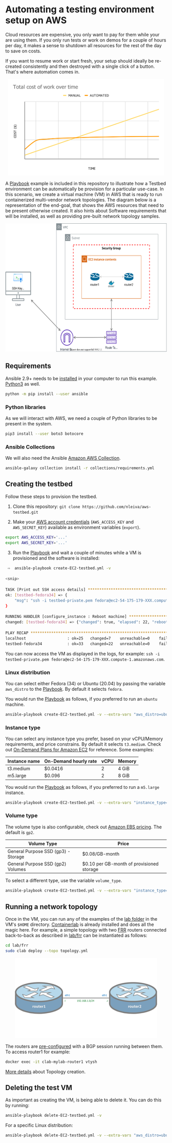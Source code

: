 # Automating a testing environment setup on AWS

Cloud resources are expensive, you only want to pay for them while your are using them. 
If you only run tests or work on demos for a couple of hours per day, it makes a sense to shutdown all resources for the rest of the day to save on costs.

If you want to resume work or start fresh, your setup should ideally be re-created consistently and then destroyed with a single click of a button. 
That's where automation comes in.

<p align="center">
  <img height="300" title="Software Download section" src="pictures/graph.svg"><br>
</p>

A [Playbook](create-EC2-testbed.yml) example is included in this repository to illustrate how a Testbed environment can be automatically be provision for a particular use-case.
In this scenario, we create a virtual machine (VM) in AWS that is ready to run containerized multi-vendor network topologies. 
The diagram below is a representation of the end-goal, that shows the AWS resources that need to be present otherwise created. 
It also hints about Software requirements that will be installed, as well as providing pre-built network topology samples. 

<p align="center">
<img height="400" src="./pictures/aws.svg">
</p>

## Requirements

Ansible 2.9+ needs to be [installed](https://docs.ansible.com/ansible/latest/installation_guide/intro_installation.html#installing-ansible-with-pip) in your computer to run this example. [Python3](https://wiki.python.org/moin/BeginnersGuide/Download) as well.

```bash
python -m pip install --user ansible
```

### Python libraries

As we will interact with AWS, we need a couple of Python libraries to be present in the system.

```bash
pip3 install --user boto3 botocore
```

### Ansible Collections

We will also need the Ansible [Amazon AWS Collection](https://github.com/ansible-collections/amazon.aws#amazon-aws-collection).

```bash
ansible-galaxy collection install -r collections/requirements.yml
```

## Creating the testbed

Follow these steps to provision the testbed.

1. Clone this repository: `git clone https://github.com/nleiva/aws-testbed.git`

2. Make your [AWS account credentials](https://docs.aws.amazon.com/general/latest/gr/aws-sec-cred-types.html#access-keys-and-secret-access-keys) (`AWS_ACCESS_KEY` and `AWS_SECRET_KEY`) available as environment variables (`export`).

```bash
export AWS_ACCESS_KEY='...'
export AWS_SECRET_KEY='...'
```

3. Run the [Playbook](create-EC2-testbed.yml) and wait a couple of minutes while a VM is provisioned and the software is installed:

```bash
 ⇨  ansible-playbook create-EC2-testbed.yml -v

<snip>

TASK [Print out SSH access details] ***********************************************************************************************************************************************************
ok: [testbed-fedora34] => {
    "msg": "ssh -i testbed-private.pem fedora@ec2-54-175-179-XXX.compute-1.amazonaws.com"
}

RUNNING HANDLER [configure_instance : Reboot machine] *****************************************************************************************************************************************
changed: [testbed-fedora34] => {"changed": true, "elapsed": 22, "rebooted": true}

PLAY RECAP ************************************************************************************************************************************************************************************
localhost                  : ok=25   changed=7    unreachable=0    failed=0    skipped=1    rescued=0    ignored=0   
testbed-fedora34           : ok=33   changed=22   unreachable=0    failed=0    skipped=0    rescued=0    ignored=0    
```

You can now access the VM as displayed in the logs, for example: `ssh -i testbed-private.pem fedora@ec2-54-175-179-XXX.compute-1.amazonaws.com`.

### Linux distribution

You can select either Fedora (34) or Ubuntu (20.04) by passing the variable `aws_distro` to the [Playbook](create-EC2-testbed.yml). By default it selects `fedora`.

You would run the [Playbook](create-EC2-testbed.yml) as follows, if you preferred to run an `ubuntu` machine. 

```bash
ansible-playbook create-EC2-testbed.yml -v --extra-vars "aws_distro=ubuntu"
```

### Instance type

You can select any instance type you prefer, based on your vCPU/Memory requirements, and price constrains. By default it selects `t3.medium`. Check out [On-Demand Plans for Amazon EC2](https://aws.amazon.com/ec2/pricing/on-demand/) for reference. Some examples:

Instance name | On-Demand hourly rate | vCPU | Memory
--- | --- | --- | ---
t3.medium | $0.0416 | 2 | 4 GiB
m5.large | $0.096 | 2 | 8 GiB

You would run the [Playbook](create-EC2-testbed.yml) as follows, if you preferred to run a `m5.large` instance. 

```bash
ansible-playbook create-EC2-testbed.yml -v --extra-vars "instance_type=m5.large"
```

### Volume type

The volume type is also configurable, check out [Amazon EBS pricing](https://aws.amazon.com/ebs/pricing/). The default is `gp2`.

Volume Type | Price
--- | ---
General Purpose SSD (gp3) - Storage	| $0.08/GB-month
General Purpose SSD (gp2) Volumes | $0.10 per GB-month of provisioned storage

To select a different type, use the variable `volume_type`.

```bash
ansible-playbook create-EC2-testbed.yml -v --extra-vars "instance_type=m5.large volume_type=gp3"
```

## Running a network topology

Once in the VM, you can run any of the examples of the [lab folder](lab) in the VM's `$HOME` directory. [Containerlab](https://github.com/srl-labs/containerlab) is already installed and does all the magic here. For example, a simple topology with two [FRR](https://frrouting.org/) routers connected back-to-back as described in [lab/frr](lab/frr/topology.yml) can be instantiated as follows:

```bash
cd lab/frr
sudo clab deploy --topo topology.yml
```

<p align="center">
  <img height="250" title="Network Topology" src="pictures/topology.svg"><br>
</p>

The routers are [pre-configured](lab/frr/router1/frr.cfg) with a BGP session running between them. To access router1 for example:

```bash
docker exec -it clab-mylab-router1 vtysh
```

[More details](lab/README.md) about Topology creation.

## Deleting the test VM

As important as creating the VM, is being able to delete it. You can do this by running:

```bash
ansible-playbook delete-EC2-testbed.yml -v
```

For a specific Linux distribution:

```bash
ansible-playbook delete-EC2-testbed.yml -v --extra-vars "aws_distro=ubuntu"
```